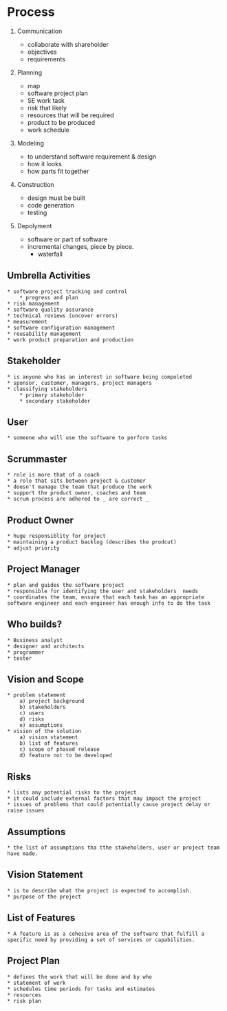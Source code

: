 # Process

1. Communication
	* collaborate with shareholder
	* objectives
	* requirements

2. Planning
	* map
	* software project plan
	* SE work task
	* risk that likely
	* resources that will be required
	* product to be produced
	* work schedule

3. Modeling
	* to understand software requirement & design
	* how it looks
	* how parts fit together

4. Construction
	* design must be built
	* code generation
	* testing

5. Depolyment
	* software or part of software
	* incremental changes, piece by piece.
		* waterfall


## Umbrella Activities
	* software project tracking and control
		* progress and plan
	* risk management
	* software quality assurance
	* technical reviews (uncover errors)
	* measurement
	* software configuration management
	* reusability management
	* work product preparation and production


## Stakeholder
	* is anyone who has an interest in software being compoleted
	* sponsor, customer, managers, project managers
	* classifying stakeholders
		* primary stakeholder
		* secondary stakeholder
## User
	* someone who will use the software to perform tasks
## Scrummaster
	* role is more that of a coach
	* a role that sits between project & customer
	* doesn't manage the team that produce the work
	* support the product owner, coaches and team
	* scrum process are adhered to _ are correct _

## Product Owner
	* huge responsiblity for project
	* maintaining a product backlog (describes the prodcut)
	* adjust priority

## Project Manager
	* plan and guides the software project
	* responsible for identifying the user and stakeholders  needs
	* coordinates the team, ensure that each task has an appropriate software engineer and each engineer has enough info to do the task

## Who builds?
	* Business analyst
	* designer and architects
	* programmer
	* tester

## Vision and Scope
	* problem statement
		a) project background 
		b) stakeholders
		c) users
		d) risks
		e) assumptions
	* vision of the solution
		a) vision statement
		b) list of features
		c) scope of phased release
		d) feature not to be developed

## Risks
	* lists any potential risks to the project
	* it could include external factors that may impact the project
	* issues of problems that could potentially cause project delay or raise issues

## Assumptions
	* the list of assumptions tha tthe stakeholders, user or project team have made.

## Vision Statement
	* is to describe what the project is expected to accomplish.
	* purpose of the project

## List of Features
	* A feature is as a cohesive area of the software that fulfill a specific need by providing a set of services or capabilities.

## Project Plan
	* defines the work that will be done and by who
	* statement of work
	* schedules time periods for tasks and estimates
	* resources
	* risk plan